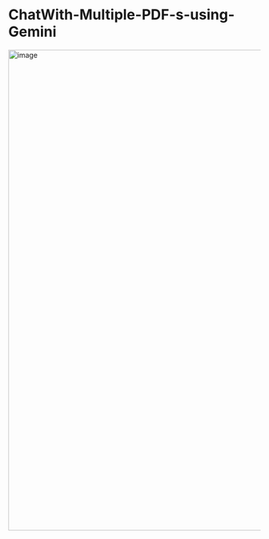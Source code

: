 # ChatWith-Multiple-PDF-s-using-Gemini
<img width="959" alt="image" src="https://github.com/Sanidhya572/ChatWith-Multiple-PDF-s-using-Gemini/assets/84410647/00b8d8ed-e806-49d7-afd6-990231a7ff09">
